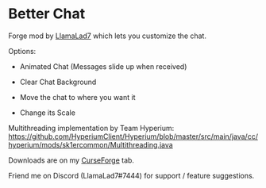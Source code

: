 # Better Chat

Forge mod by [LlamaLad7](https://github.com/lego3708) which lets you customize the chat.

Options:

* Animated Chat (Messages slide up when received)

* Clear Chat Background

* Move the chat to where you want it

* Change its Scale

Multithreading implementation by Team Hyperium: https://github.com/HyperiumClient/Hyperium/blob/master/src/main/java/cc/hyperium/mods/sk1ercommon/Multithreading.java

Downloads are on my [CurseForge](https://www.curseforge.com/minecraft/mc-mods/better-chat) tab.

Friend me on Discord (LlamaLad7#7444) for support / feature suggestions.
